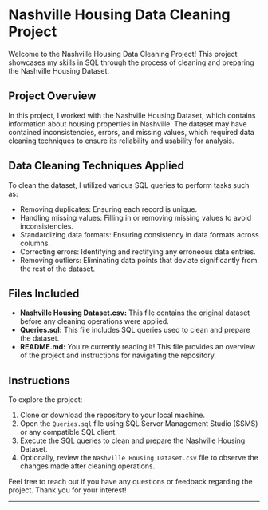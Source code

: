 # Nashville Housing Data Cleaning Project

Welcome to the Nashville Housing Data Cleaning Project! This project showcases my skills in SQL through the process of cleaning and preparing the Nashville Housing Dataset.

## Project Overview

In this project, I worked with the Nashville Housing Dataset, which contains information about housing properties in Nashville. The dataset may have contained inconsistencies, errors, and missing values, which required data cleaning techniques to ensure its reliability and usability for analysis.

## Data Cleaning Techniques Applied

To clean the dataset, I utilized various SQL queries to perform tasks such as:

- Removing duplicates: Ensuring each record is unique.
- Handling missing values: Filling in or removing missing values to avoid inconsistencies.
- Standardizing data formats: Ensuring consistency in data formats across columns.
- Correcting errors: Identifying and rectifying any erroneous data entries.
- Removing outliers: Eliminating data points that deviate significantly from the rest of the dataset.

## Files Included

- **Nashville Housing Dataset.csv:** This file contains the original dataset before any cleaning operations were applied.
- **Queries.sql:** This file includes SQL queries used to clean and prepare the dataset.
- **README.md:** You're currently reading it! This file provides an overview of the project and instructions for navigating the repository.

## Instructions

To explore the project:

1. Clone or download the repository to your local machine.
2. Open the `Queries.sql` file using SQL Server Management Studio (SSMS) or any compatible SQL client.
3. Execute the SQL queries to clean and prepare the Nashville Housing Dataset.
4. Optionally, review the `Nashville Housing Dataset.csv` file to observe the changes made after cleaning operations.

Feel free to reach out if you have any questions or feedback regarding the project. Thank you for your interest!

--- 

